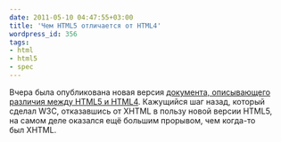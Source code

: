 ```yaml
---
date: 2011-05-10 04:47:55+03:00
title: 'Чем HTML5 отличается от HTML4'
wordpress_id: 356
tags:
- html
- html5
- spec
---
```


Вчера была опубликована новая версия [документа, описывающего различия между HTML5 и HTML4][1]. Кажущийся шаг назад, который сделал W3C, отказавшись от XHTML в пользу новой версии HTML5, на самом деле оказался ещё большим прорывом, чем когда-то был XHTML.

[1]: http://dev.w3.org/html5/html4-differences/
